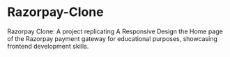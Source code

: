 # Razorpay-Clone
Razorpay Clone: A project replicating A Responsive Design the Home page of the Razorpay payment gateway for educational purposes, showcasing frontend development skills.
